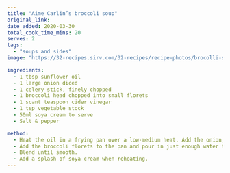 ```yaml
---
title: "Aime Carlin’s broccoli soup"
original_link:
date_added: 2020-03-30
total_cook_time_mins: 20
serves: 2
tags:
  - "soups and sides"
image: "https://32-recipes.sirv.com/32-recipes/recipe-photos/brocolli-soup.png"

ingredients:
  - 1 tbsp sunflower oil
  - 1 large onion diced
  - 1 celery stick, finely chopped
  - 1 broccoli head chopped into small florets
  - 1 scant teaspoon cider vinegar
  - 1 tsp vegetable stock
  - 50ml soya cream to serve
  - Salt & pepper

method:
  - Heat the oil in a frying pan over a low-medium heat. Add the onion, celery and chopped broccoli stalk to the pan. Season, add the cider vinegar and gently sweat for several minutes until the vegetables begin to soften.
  - Add the broccoli florets to the pan and pour in just enough water to cover them. Stir in the vegetable stock and simmer for 5 mins.
  - Blend until smooth.
  - Add a splash of soya cream when reheating.
---
```

